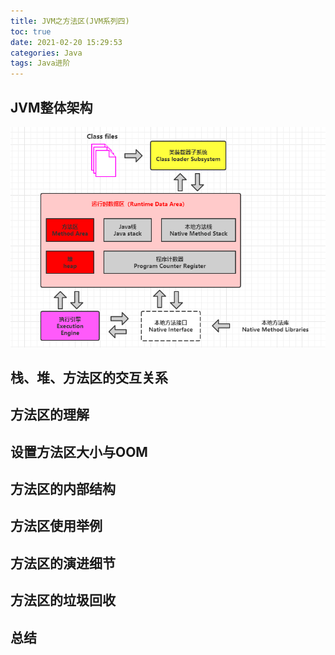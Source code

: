 ```yaml
---
title: JVM之方法区(JVM系列四)
toc: true
date: 2021-02-20 15:29:53
categories: Java
tags: Java进阶
---
```


## JVM整体架构
![JVM整体架构](https://github.com/BlueOzone/BlueOzone.github.io/blob/hexo/source/_posts/img/JVM%E6%95%B4%E4%BD%93%E7%BB%93%E6%9E%84.png?raw=true)

## 栈、堆、方法区的交互关系



## 方法区的理解


## 设置方法区大小与OOM


## 方法区的内部结构


## 方法区使用举例


## 方法区的演进细节


## 方法区的垃圾回收


## 总结




